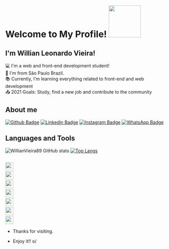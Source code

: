 # Welcome to My Profile! <img src=https://github.com/TheDudeThatCode/TheDudeThatCode/blob/master/Assets/Handshake.gif width="100">

 ## I'm Willian Leonardo Vieira!

:computer: I'm a web and front-end development student!\
:house_with_garden: I'm from São Paulo Brazil.\
:books: Currently, I'm learning everything related to front-end and web development\
:outbox_tray: 2021 Goals: Study, find a new job and contribute to the community 
 
## About me

[![Github Badge](https://img.shields.io/badge/GitHub-100000?style=for-the-badge&logo=github&logoColor=white&link=https://github.com/WillianVieira89/)](https://github.com/WillianVieira89/)
[![Linkedin Badge](https://img.shields.io/badge/LinkedIn-0077B5?style=for-the-badge&logo=linkedin&logoColor=white&link=https://www.linkedin.com/in/willianlvieira/)](https://www.linkedin.com/in/willianlvieira/)
[![Instagram Badge](https://img.shields.io/badge/Instagram-E4405F?style=for-the-badge&logo=instagram&logoColor=white&link=https://www.instagram.com/w.illvieira/)](https://www.instagram.com/w.illvieira/)
[![WhatsApp Badge](https://img.shields.io/badge/WhatsApp-25D366?style=for-the-badge&logo=whatsapp&logoColor=white&link=https://api.whatsapp.com/send/?phone=5511947838574&text&app_absent=0/)](https://api.whatsapp.com/send/?phone=5511947838574&text&app_absent=0)

## Languages and Tools

![WillianVieira89 GitHub stats](https://github-readme-stats.vercel.app/api?username=WillianVieira89&show_icons=true&theme=dracula)
[![Top Langs](https://github-readme-stats.vercel.app/api/top-langs/?username=WillianVieira89&layout=compact)](https://github.com/WillianVieira89/github-readme-stats)

<code> <img height= "25" src= "https://img.shields.io/badge/HTML5-E34F26?style=for-the-badge&logo=html5&logoColor=white"></code>
<code> <img height= "25" src= "https://img.shields.io/badge/CSS-239120?&style=for-the-badge&logo=css3&logoColor=white"></code>
<code> <img height= "25" src= "https://img.shields.io/badge/JavaScript-F7DF1E?style=for-the-badge&logo=javascript&logoColor=black"></code>
<code> <img height= "25" src= "https://img.shields.io/badge/Python-FFD43B?style=for-the-badge&logo=python&logoColor=darkgreen"></code>
<code> <img height= "25" src= "https://img.shields.io/badge/Git-F05032?style=for-the-badge&logo=git&logoColor=white"></code>
<code> <img height= "25" src= "https://img.shields.io/badge/Linux_Mint-87CF3E?style=for-the-badge&logo=linux-mint&logoColor=white"></code>
<code> <img height= "25" src= "https://img.shields.io/badge/Visual_Studio_Code-0078D4?style=for-the-badge&logo=visual%20studio%20code&logoColor=white"></code>


- Thanks for visiting.

- Enjoy it!! o/
